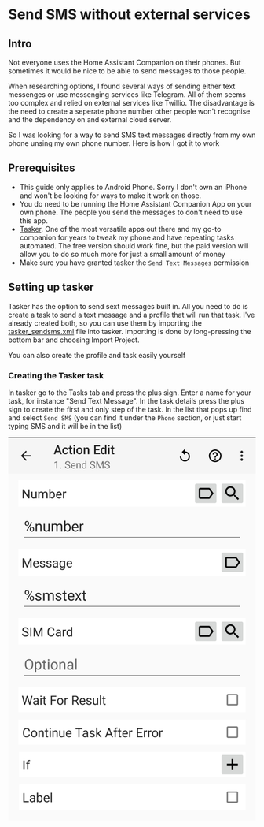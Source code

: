 # Send SMS without external services

##  Intro
Not everyone uses the Home Assistant Companion on their phones. But sometimes it would be nice to be able to send messages to those people. 

When researching options, I found several ways of sending either text messenges or use messenging services like Telegram. All of them seems too complex and relied on external services like Twillio. The disadvantage is the need to create a seperate phone number other people won't recognise and the dependency on and external cloud server. 

So I was looking for a way to send SMS text messages directly from my own phone unsing my own phone number. Here is how I got it to work

## Prerequisites
* This guide only applies to Android Phone. Sorry I don't own an iPhone and won't be looking for ways to make it work on those.
* You do need to be running the Home Assistant Companion App on your own phone. The people you send the messages to don't need to use this app.
* [Tasker](https://play.google.com/store/apps/details?id=net.dinglisch.android.taskerm&hl=nl). One of the most versatile apps out there and my go-to companion for years to tweak my phone and have repeating tasks automated. The free version should work fine, but the paid version will allow you to do so much more for just a small amount of money
* Make sure you have granted tasker the `Send Text Messages` permission

## Setting up tasker
Tasker has the option to send sext messages built in. All you need to do is create a task to send a text message and a profile that will run that task. 
I've already created both, so you can use them by importing the [tasker_sendsms.xml](https://github.com/Dixet/homeassistant_projects/blob/main/home%20assistant%20sms/tasker_sendsms.xml) file into tasker. Importing is done by long-pressing the bottom bar and choosing Import Project.

You can also create the profile and task easily yourself

### Creating the Tasker task
In tasker go to the Tasks tab and press the plus sign. Enter a name for your task, for instance "Send Text Message".
In the task details press the plus sign to create the first and only step of the task. In the list that pops up find and select `Send SMS` (you can find it under the `Phone` section, or just start typing SMS and it will be in the list)

![Screenshot of the Tasker SMS task](https://github.com/Dixet/homeassistant_projects/blob/main/home%20assistant%20sms/readme_media/tasker_sms_task.jpg)
